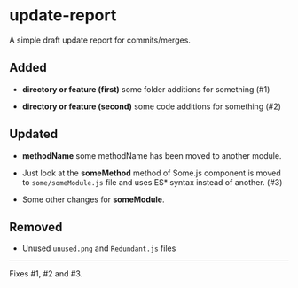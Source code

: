 # update-report
A simple draft update report for commits/merges.

## Added

* **directory or feature (first)** some folder additions for something (#1)

* **directory or feature (second)** some code additions for something (#2)

## Updated

* **methodName** some methodName has been moved to another module.

* Just look at the **someMethod** method of Some.js component is moved to `some/someModule.js` file and uses ES* syntax instead of another. (#3)

* Some other changes for **someModule**.

## Removed

* Unused `unused.png` and `Redundant.js` files

---

Fixes #1, #2 and #3.
